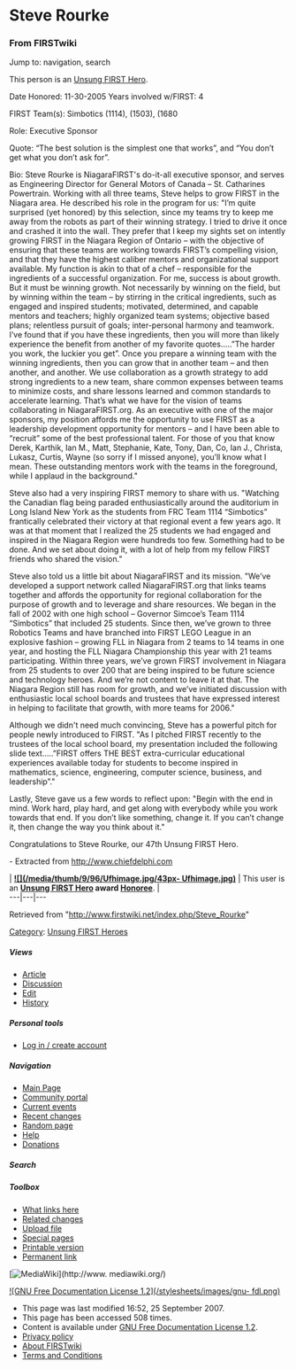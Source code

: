 # Steve Rourke

### From FIRSTwiki

Jump to: navigation, search

This person is an [Unsung FIRST Hero](/index.php/Unsung_FIRST_Hero "Unsung
FIRST Hero" ).

Date Honored: 11-30-2005 Years involved w/FIRST: 4

FIRST Team(s): Simbotics (1114), (1503), (1680

Role: Executive Sponsor

Quote: “The best solution is the simplest one that works”, and “You don’t get
what you don’t ask for”.

Bio: Steve Rourke is NiagaraFIRST's do-it-all executive sponsor, and serves as
Engineering Director for General Motors of Canada – St. Catharines Powertrain.
Working with all three teams, Steve helps to grow FIRST in the Niagara area.
He described his role in the program for us: "I’m quite surprised (yet
honored) by this selection, since my teams try to keep me away from the robots
as part of their winning strategy. I tried to drive it once and crashed it
into the wall. They prefer that I keep my sights set on intently growing FIRST
in the Niagara Region of Ontario – with the objective of ensuring that these
teams are working towards FIRST’s compelling vision, and that they have the
highest caliber mentors and organizational support available. My function is
akin to that of a chef – responsible for the ingredients of a successful
organization. For me, success is about growth. But it must be winning growth.
Not necessarily by winning on the field, but by winning within the team – by
stirring in the critical ingredients, such as engaged and inspired students;
motivated, determined, and capable mentors and teachers; highly organized team
systems; objective based plans; relentless pursuit of goals; inter-personal
harmony and teamwork. I’ve found that if you have these ingredients, then you
will more than likely experience the benefit from another of my favorite
quotes…..”The harder you work, the luckier you get”. Once you prepare a
winning team with the winning ingredients, then you can grow that in another
team – and then another, and another. We use collaboration as a growth
strategy to add strong ingredients to a new team, share common expenses
between teams to minimize costs, and share lessons learned and common
standards to accelerate learning. That’s what we have for the vision of teams
collaborating in NiagaraFIRST.org. As an executive with one of the major
sponsors, my position affords me the opportunity to use FIRST as a leadership
development opportunity for mentors – and I have been able to “recruit” some
of the best professional talent. For those of you that know Derek, Karthik,
Ian M., Matt, Stephanie, Kate, Tony, Dan, Co, Ian J., Christa, Lukasz, Curtis,
Wayne (so sorry if I missed anyone), you’ll know what I mean. These
outstanding mentors work with the teams in the foreground, while I applaud in
the background."

Steve also had a very inspiring FIRST memory to share with us. "Watching the
Canadian flag being paraded enthusiastically around the auditorium in Long
Island New York as the students from FRC Team 1114 “Simbotics” frantically
celebrated their victory at that regional event a few years ago. It was at
that moment that I realized the 25 students we had engaged and inspired in the
Niagara Region were hundreds too few. Something had to be done. And we set
about doing it, with a lot of help from my fellow FIRST friends who shared the
vision."

Steve also told us a little bit about NiagaraFIRST and its mission. "We’ve
developed a support network called NiagaraFIRST.org that links teams together
and affords the opportunity for regional collaboration for the purpose of
growth and to leverage and share resources. We began in the fall of 2002 with
one high school – Governor Simcoe’s Team 1114 “Simbotics” that included 25
students. Since then, we’ve grown to three Robotics Teams and have branched
into FIRST LEGO League in an explosive fashion – growing FLL in Niagara from 2
teams to 14 teams in one year, and hosting the FLL Niagara Championship this
year with 21 teams participating. Within three years, we’ve grown FIRST
involvement in Niagara from 25 students to over 200 that are being inspired to
be future science and technology heroes. And we’re not content to leave it at
that. The Niagara Region still has room for growth, and we’ve initiated
discussion with enthusiastic local school boards and trustees that have
expressed interest in helping to facilitate that growth, with more teams for
2006."

Although we didn't need much convincing, Steve has a powerful pitch for people
newly introduced to FIRST. "As I pitched FIRST recently to the trustees of the
local school board, my presentation included the following slide text…..”FIRST
offers THE BEST extra-curricular educational experiences available today for
students to become inspired in mathematics, science, engineering, computer
science, business, and leadership”."

Lastly, Steve gave us a few words to reflect upon: "Begin with the end in
mind. Work hard, play hard, and get along with everybody while you work
towards that end. If you don’t like something, change it. If you can’t change
it, then change the way you think about it."

Congratulations to Steve Rourke, our 47th Unsung FIRST Hero.

\- Extracted from <http://www.chiefdelphi.com>

  

|  **[![](/media/thumb/9/96/Ufhimage.jpg/43px-
Ufhimage.jpg)](/index.php/Image:Ufhimage.jpg "" )** | This user is an
**[Unsung FIRST Hero](/index.php/Unsung_FIRST_Hero "Unsung FIRST Hero" ) award
[Honoree](/index.php/Category:Unsung_FIRST_Heroes "Category:Unsung FIRST
Heroes" )**. |  
---|---|---  
  
Retrieved from "<http://www.firstwiki.net/index.php/Steve_Rourke>"

[Category](/index.php?title=Special:Categories&article=Steve_Rourke
"Special:Categories" ): [Unsung FIRST
Heroes](/index.php/Category:Unsung_FIRST_Heroes "Category:Unsung FIRST Heroes"
)

##### Views

  * [Article](/index.php/Steve_Rourke)
  * [Discussion](/index.php?title=Talk:Steve_Rourke&action=edit)
  * [Edit](/index.php?title=Steve_Rourke&action=edit)
  * [History](/index.php?title=Steve_Rourke&action=history)

##### Personal tools

  * [Log in / create account](/index.php?title=Special:Userlogin&returnto=Steve_Rourke)

[](/index.php/Main_Page "Main Page" )

##### Navigation

  * [Main Page](/index.php/Main_Page)
  * [Community portal](/index.php/FIRSTwiki:Community_portal)
  * [Current events](/index.php/Current_events)
  * [Recent changes](/index.php/Special:Recentchanges)
  * [Random page](/index.php/Special:Random)
  * [Help](/index.php/Help:Contents)
  * [Donations](/index.php/FIRSTwiki:Site_support)

##### Search



##### Toolbox

  * [What links here](/index.php/Special:Whatlinkshere/Steve_Rourke)
  * [Related changes](/index.php/Special:Recentchangeslinked/Steve_Rourke)
  * [Upload file](/index.php/Special:Upload)
  * [Special pages](/index.php/Special:Specialpages)
  * [Printable version](/index.php?title=Steve_Rourke&printable=yes)
  * [Permanent link](/index.php?title=Steve_Rourke&oldid=63245)

[![MediaWiki](/skins/common/images/poweredby_mediawiki_88x31.png)](http://www.
mediawiki.org/)

[![GNU Free Documentation License 1.2](/stylesheets/images/gnu-
fdl.png)](http://www.gnu.org/copyleft/fdl.html)

  * This page was last modified 16:52, 25 September 2007.
  * This page has been accessed 508 times.
  * Content is available under [GNU Free Documentation License 1.2](http://www.gnu.org/copyleft/fdl.html "http://www.gnu.org/copyleft/fdl.html" ).
  * [Privacy policy](/index.php/FIRSTwiki:Privacy_policy "FIRSTwiki:Privacy policy" )
  * [About FIRSTwiki](/index.php/FIRSTwiki:About "FIRSTwiki:About" )
  * [Terms and Conditions](/index.php/FIRSTwiki:Terms_and_conditions "FIRSTwiki:Terms and conditions" )

